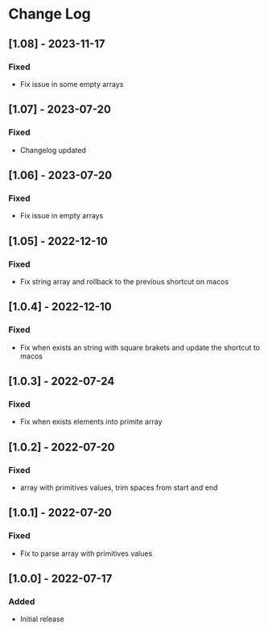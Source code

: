 # Change Log
## [1.08] - 2023-11-17

### Fixed
- Fix issue in some empty arrays

## [1.07] - 2023-07-20

### Fixed
- Changelog updated

## [1.06] - 2023-07-20

### Fixed
- Fix issue in empty arrays

## [1.05] - 2022-12-10

### Fixed
- Fix string array and rollback to the previous shortcut on macos

## [1.0.4] - 2022-12-10

### Fixed
- Fix when exists an string with square brakets and update the shortcut to macos

## [1.0.3] - 2022-07-24

### Fixed
- Fix when exists elements into primite array

## [1.0.2] - 2022-07-20
### Fixed
- array with primitives values, trim spaces from start and end


## [1.0.1] - 2022-07-20
### Fixed
- Fix to parse array with primitives values


## [1.0.0] - 2022-07-17
### Added
- Initial release
